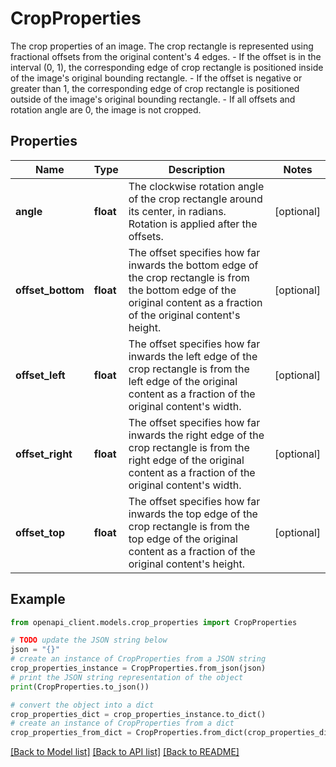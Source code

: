 # CropProperties

The crop properties of an image. The crop rectangle is represented using fractional offsets from the original content's 4 edges. - If the offset is in the interval (0, 1), the corresponding edge of crop rectangle is positioned inside of the image's original bounding rectangle. - If the offset is negative or greater than 1, the corresponding edge of crop rectangle is positioned outside of the image's original bounding rectangle. - If all offsets and rotation angle are 0, the image is not cropped.

## Properties

Name | Type | Description | Notes
------------ | ------------- | ------------- | -------------
**angle** | **float** | The clockwise rotation angle of the crop rectangle around its center, in radians. Rotation is applied after the offsets. | [optional] 
**offset_bottom** | **float** | The offset specifies how far inwards the bottom edge of the crop rectangle is from the bottom edge of the original content as a fraction of the original content&#39;s height. | [optional] 
**offset_left** | **float** | The offset specifies how far inwards the left edge of the crop rectangle is from the left edge of the original content as a fraction of the original content&#39;s width. | [optional] 
**offset_right** | **float** | The offset specifies how far inwards the right edge of the crop rectangle is from the right edge of the original content as a fraction of the original content&#39;s width. | [optional] 
**offset_top** | **float** | The offset specifies how far inwards the top edge of the crop rectangle is from the top edge of the original content as a fraction of the original content&#39;s height. | [optional] 

## Example

```python
from openapi_client.models.crop_properties import CropProperties

# TODO update the JSON string below
json = "{}"
# create an instance of CropProperties from a JSON string
crop_properties_instance = CropProperties.from_json(json)
# print the JSON string representation of the object
print(CropProperties.to_json())

# convert the object into a dict
crop_properties_dict = crop_properties_instance.to_dict()
# create an instance of CropProperties from a dict
crop_properties_from_dict = CropProperties.from_dict(crop_properties_dict)
```
[[Back to Model list]](../README.md#documentation-for-models) [[Back to API list]](../README.md#documentation-for-api-endpoints) [[Back to README]](../README.md)


